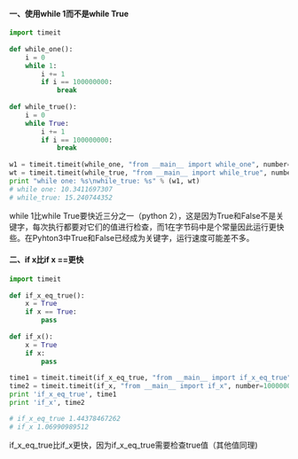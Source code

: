 #### 一、使用while 1而不是while True
``` python
import timeit
 
def while_one():
    i = 0
    while 1:
        i += 1
        if i == 100000000:
            break
 
def while_true():
    i = 0
    while True:
        i += 1
        if i == 100000000:
            break
 
w1 = timeit.timeit(while_one, "from __main__ import while_one", number=3)
wt = timeit.timeit(while_true, "from __main__ import while_true", number=3)
print "while one: %s\nwhile_true: %s" % (w1, wt)
# while one: 10.3411697307
# while_true: 15.240744352
```
while 1比while True要快近三分之一（python 2），这是因为True和False不是关键字，每次执行都要对它们的值进行检查，而1在字节码中是个常量因此运行更快些。在Pyhton3中True和False已经成为关键字，运行速度可能差不多。

#### 二、if x比if x ==更快
``` python
import timeit
 
def if_x_eq_true():
    x = True
    if x == True:
        pass
 
def if_x():
    x = True
    if x:
        pass
 
time1 = timeit.timeit(if_x_eq_true, "from __main__ import if_x_eq_true", number=10000000)
time2 = timeit.timeit(if_x, "from __main__ import if_x", number=10000000) 
print 'if_x_eq_true', time1
print 'if_x', time2

# if_x_eq_true 1.44378467262
# if_x 1.06990989512
```
if_x_eq_true比if_x更快，因为if_x_eq_true需要检查true值（其他值同理)

